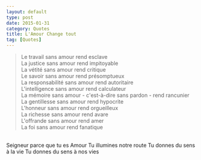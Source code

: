 ```yaml
---
layout: default
type: post
date: 2015-01-31
category: Quotes
title: L'Amour Change tout
tag: [Quotes]
---
```




 >Le travail sans amour rend esclave  
 La justice sans amour rend impitoyable  
 La vétité sans amour rend critique  
 Le savoir sans amour rend présomptueux  
 La responsabilité sans amour rend autoritaire  
 L'intelligence sans amour rend calculateur  
 La mémoire sans amour - c'est-à-dire sans pardon - rend rancunier  
 La gentillesse sans amour rend hypocrite  
 L'honneur sans amour rend orgueilleux  
 La richesse sans amour rend avare  
 L'offrande sans amour rend amer  
 La foi sans amour rend fanatique  
 <br>
 Seigneur parce que tu es Amour  
 Tu illumines notre route  
 Tu donnes du sens à la vie  
 Tu donnes du sens à nos vies